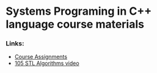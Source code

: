 # Systems Programing in C++ language course materials

### Links:

* [Course Assignments](https://github.com/kggold4/sw_systems-2-assignments.git)
* [105 STL Algorithms video](https://www.youtube.com/watch?v=bFSnXNIsK4A)
